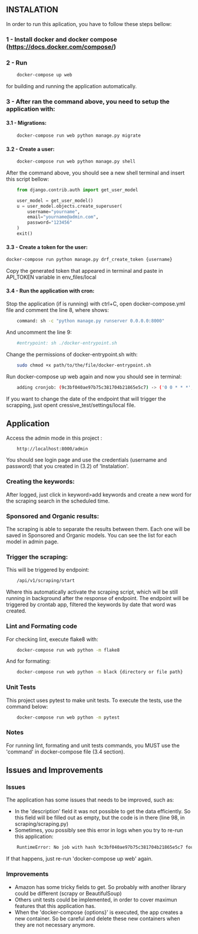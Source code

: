## INSTALATION

In order to run this aplication, you have to follow these steps bellow:

### 1 - Install docker and docker compose (https://docs.docker.com/compose/)

### 2 - Run

```bash
    docker-compose up web
```

for building and running the application automatically.

### 3 - After ran the command above, you need to setup the application with:

#### 3.1 - Migrations:

```bash
    docker-compose run web python manage.py migrate
```

#### 3.2 - Create a user:

```bash
    docker-compose run web python manage.py shell
```

After the command above, you should see a new shell terminal and insert this script bellow:

```python
    from django.contrib.auth import get_user_model

    user_model = get_user_model()
    u = user_model.objects.create_superuser(
        username="yourname",
        email="yourname@admin.com",
        password="123456"
    )
    exit()
```

#### 3.3 - Create a token for the user:

```bash
docker-compose run python manage.py drf_create_token {username}
```

Copy the generated token that appeared in terminal and paste in API_TOKEN variable in env_files/local

#### 3.4 - Run the application with cron:

Stop the application (if is running) with ctrl+C, open docker-compose.yml file and comment the line 8, where shows:

```bash
    command: sh -c "python manage.py runserver 0.0.0.0:8000"
```

And uncomment the line 9:

```bash
    #entrypoint: sh ./docker-entrypoint.sh
```

Change the permissions of docker-entrypoint.sh with:

```bash
    sudo chmod +x path/to/the/file/docker-entrypoint.sh
```

Run docker-compose up web again and now you should see in terminal:

```bash
    adding cronjob: (9c3bf040ae97b75c381704b21865e5c7) -> ('0 0 * * *', 'scraping.cron.start_scraping', '>> /cron/django_cron.log')
```

If you want to change the date of the endpoint that will trigger the scrapping, just opent cressive_test/settings/local file.

## Application

Access the admin mode in this project :

```bash
    http://localhost:8000/admin
```

You should see login page and use the credentials (username and password) that you created in (3.2) of 'Instalation'.

### Creating the keywords:

After logged, just click in keyword>add keywords and create a new word for the scraping search in the scheduled time.

### Sponsored and Organic results:

The scraping is able to separate the results between them. Each one will be saved in Sponsored and Organic models. You
can see the list for each model in admin page.

### Trigger the scraping:

This will be triggered by endpoint:

```bash
    /api/v1/scraping/start
```

Where this automatically activate the scraping script, which will be still running in background after the response of endpoint.
The endpoint will be triggered by crontab app, filtered the keywords by date that word was created.

### Lint and Formating code

For checking lint, execute flake8 with:

```bash
    docker-compose run web python -m flake8
```

And for formating:

```bash
    docker-compose run web python -m black {directory or file path}
```

### Unit Tests

This project uses pytest to make unit tests. To execute the tests, use the command below:

```bash
    docker-compose run web python -m pytest
```

### Notes

For running lint, formating and unit tests commands, you MUST use the 'command' in docker-compose file (3.4 section).

## Issues and Improvements

### Issues

The application has some issues that needs to be improved, such as:

- In the 'description' field it was not possible to get the data efficiently. So this field will be filled out as empty, but the code is in there (line 98, in scraping/scraping.py)
- Sometimes, you possibly see this error in logs when you try to re-run this application:

```bash
    RuntimeError: No job with hash 9c3bf040ae97b75c381704b21865e5c7 found. It seems the crontab is out of sync with your settings.CRONJOBS. Run "python manage.py crontab add" again to resolve this issue!
```

If that happens, just re-run 'docker-compose up web' again.

### Improvements

- Amazon has some tricky fields to get. So probably with another library could be different (scrapy or BeautifulSoup)
- Others unit tests could be implemented, in order to cover maximun features that this application has.
- When the 'docker-compose {options}' is executed, the app creates a new container. So be careful and delete these
  new containers when they are not necessary anymore.
